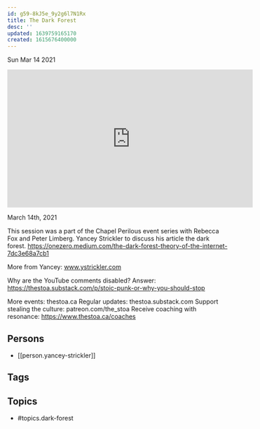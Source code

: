 ```yaml
---
id: g59-8kJ5e_9y2g6l7N1Rx
title: The Dark Forest
desc: ''
updated: 1639759165170
created: 1615676400000
---
```





Sun Mar 14 2021

<iframe width="560" height="315" src="https://www.youtube.com/embed/gmA5W1vtIko" title="The Dark Forest w/ Yancey Strickler" frameborder="0" allow="accelerometer; autoplay; clipboard-write; encrypted-media; gyroscope; picture-in-picture" allowfullscreen ></iframe>

March 14th, 2021

This session was a part of the Chapel Perilous event series with Rebecca Fox and Peter Limberg.  Yancey Strickler to discuss his article the dark forest. https://onezero.medium.com/the-dark-forest-theory-of-the-internet-7dc3e68a7cb1

More from Yancey: www.ystrickler.com

Why are the YouTube comments disabled? Answer: https://thestoa.substack.com/p/stoic-punk-or-why-you-should-stop

More events: thestoa.ca
Regular updates: thestoa.substack.com
Support stealing the culture: patreon.com/the_stoa
Receive coaching with resonance: https://www.thestoa.ca/coaches

## Persons

- [[person.yancey-strickler]]

## Tags



## Topics

- #topics.dark-forest


